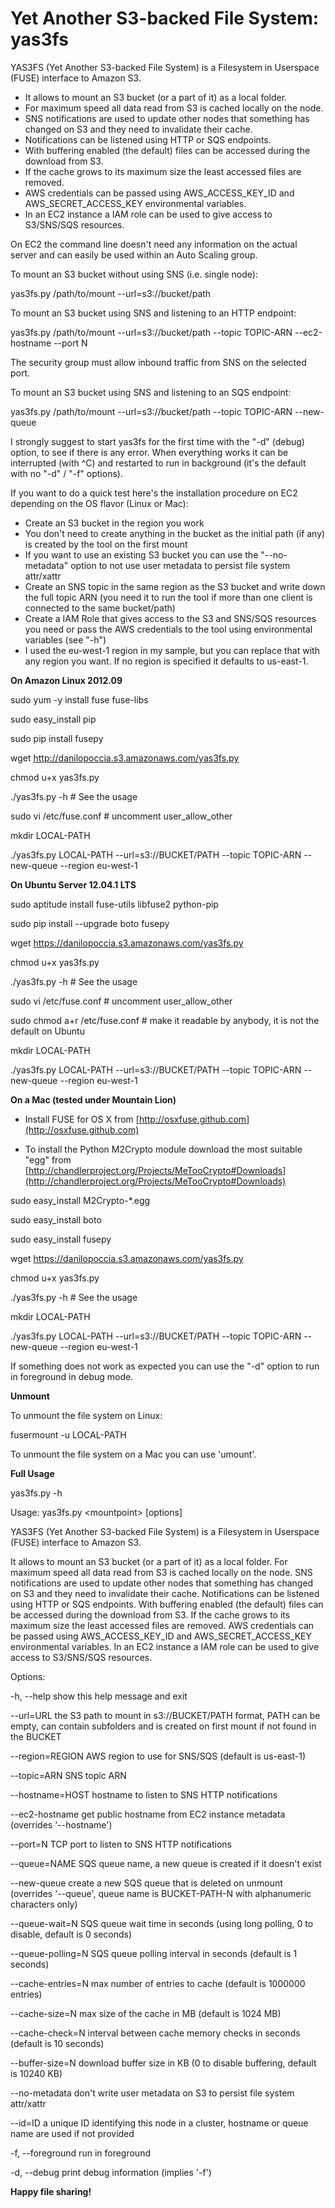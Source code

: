 # Yet Another S3-backed File System: yas3fs

YAS3FS (Yet Another S3-backed File System) is a Filesystem in Userspace (FUSE) interface to Amazon S3.

* It allows to mount an S3 bucket (or a part of it) as a local folder.
* For maximum speed all data read from S3 is cached locally on the node.
* SNS notifications are used to update other nodes that something has changed on S3 and they need to invalidate their cache.
* Notifications can be listened using HTTP or SQS endpoints.
* With buffering enabled (the default) files can be accessed during the download from S3.
* If the cache grows to its maximum size the least accessed files are removed.
* AWS credentials can be passed using AWS\_ACCESS\_KEY\_ID and AWS\_SECRET\_ACCESS\_KEY environmental variables.
* In an EC2 instance a IAM role can be used to give access to S3/SNS/SQS resources.

On EC2 the command line doesn't need any information on the actual server and can easily be used within an Auto Scaling group.

To mount an S3 bucket without using SNS (i.e. single node):

yas3fs.py /path/to/mount --url=s3://bucket/path 

To mount an S3 bucket using SNS and listening to an HTTP endpoint:

yas3fs.py /path/to/mount --url=s3://bucket/path --topic TOPIC-ARN --ec2-hostname --port N

The security group must allow inbound traffic from SNS on the selected port.

To mount an S3 bucket using SNS and listening to an SQS endpoint:

yas3fs.py /path/to/mount --url=s3://bucket/path --topic TOPIC-ARN --new-queue

I strongly suggest to start yas3fs for the first time with the "-d" (debug) option, to see if there is any error. When everything works it can be interrupted (with ^C) and restarted to run in background (it's the default with no "-d" / "-f" options).

If you want to do a quick test here's the installation procedure on EC2 depending on the OS flavor (Linux or Mac):

* Create an S3 bucket in the region you work
* You don't need to create anything in the bucket as the initial path (if any) is created by the tool on the first mount
* If you want to use an existing S3 bucket you can use the "--no-metadata" option to not use user metadata to persist file system attr/xattr
* Create an SNS topic in the same region as the S3 bucket and write down the full topic ARN (you need it to run the tool if more than one client is connected to the same bucket/path)
* Create a IAM Role that gives access to the S3 and SNS/SQS resources you need or pass the AWS credentials to the tool using environmental variables (see "-h")
* I used the eu-west-1 region in my sample, but you can replace that with any region you want. If no region is specified it defaults to us-east-1.

**On Amazon Linux 2012.09**

sudo yum -y install fuse fuse-libs

sudo easy_install pip

sudo pip install fusepy

wget http://danilopoccia.s3.amazonaws.com/yas3fs.py

chmod u+x yas3fs.py

./yas3fs.py -h # See the usage

sudo vi /etc/fuse.conf # uncomment user_allow_other

mkdir LOCAL-PATH

./yas3fs.py LOCAL-PATH --url=s3://BUCKET/PATH --topic TOPIC-ARN --new-queue --region eu-west-1

**On Ubuntu Server 12.04.1 LTS**

sudo aptitude install fuse-utils libfuse2 python-pip

sudo pip install --upgrade boto fusepy

wget https://danilopoccia.s3.amazonaws.com/yas3fs.py

chmod u+x yas3fs.py

./yas3fs.py -h # See the usage

sudo vi /etc/fuse.conf  # uncomment user_allow_other

sudo chmod a+r /etc/fuse.conf # make it readable by anybody, it is not the default on Ubuntu

mkdir LOCAL-PATH

./yas3fs.py LOCAL-PATH --url=s3://BUCKET/PATH --topic TOPIC-ARN --new-queue --region eu-west-1

**On a Mac (tested under Mountain Lion)**

- Install FUSE for OS X from [http://osxfuse.github.com](http://osxfuse.github.com)

- To install the Python M2Crypto module download the most suitable "egg" from [http://chandlerproject.org/Projects/MeTooCrypto#Downloads](http://chandlerproject.org/Projects/MeTooCrypto#Downloads)

sudo easy_install M2Crypto-*.egg

sudo easy_install boto

sudo easy_install fusepy

wget https://danilopoccia.s3.amazonaws.com/yas3fs.py

chmod u+x yas3fs.py

./yas3fs.py -h # See the usage

mkdir LOCAL-PATH

./yas3fs.py LOCAL-PATH --url=s3://BUCKET/PATH --topic TOPIC-ARN --new-queue --region eu-west-1

If something does not work as expected you can use the "-d" option to run in foreground in debug mode.

**Unmount**

To unmount the file system on Linux:

fusermount -u LOCAL-PATH

To unmount the file system on a Mac you can use 'umount'.

**Full Usage**

yas3fs.py -h

Usage: yas3fs.py &lt;mountpoint&gt; [options]

YAS3FS (Yet Another S3-backed File System) is a Filesystem in Userspace (FUSE) interface to Amazon S3.

It allows to mount an S3 bucket (or a part of it) as a local folder.
For maximum speed all data read from S3 is cached locally on the node.
SNS notifications are used to update other nodes that something has changed on S3 and they need to invalidate their cache.
Notifications can be listened using HTTP or SQS endpoints.
With buffering enabled (the default) files can be accessed during the download from S3.
If the cache grows to its maximum size the least accessed files are removed.
AWS credentials can be passed using AWS\_ACCESS\_KEY\_ID and AWS\_SECRET\_ACCESS\_KEY environmental variables.
In an EC2 instance a IAM role can be used to give access to S3/SNS/SQS resources.

Options:

  -h, --help         show this help message and exit

  --url=URL          the S3 path to mount in s3://BUCKET/PATH format, PATH can
                     be empty, can contain subfolders and is created on first
                     mount if not found in the BUCKET

  --region=REGION    AWS region to use for SNS/SQS (default is us-east-1)

  --topic=ARN        SNS topic ARN

  --hostname=HOST    hostname to listen to SNS HTTP notifications

  --ec2-hostname     get public hostname from EC2 instance metadata (overrides
                     '--hostname')

  --port=N           TCP port to listen to SNS HTTP notifications

  --queue=NAME       SQS queue name, a new queue is created if it doesn't
                     exist

  --new-queue        create a new SQS queue that is deleted on unmount
                     (overrides '--queue', queue name is BUCKET-PATH-N with
                     alphanumeric characters only)

  --queue-wait=N     SQS queue wait time in seconds (using long polling, 0 to
                     disable, default is 0 seconds)

  --queue-polling=N  SQS queue polling interval in seconds (default is 1
                     seconds)

  --cache-entries=N  max number of entries to cache (default is 1000000
                     entries)

  --cache-size=N     max size of the cache in MB (default is 1024 MB)

  --cache-check=N    interval between cache memory checks in seconds (default
                     is 10 seconds)

  --buffer-size=N    download buffer size in KB (0 to disable buffering,
                     default is 10240 KB)

  --no-metadata      don't write user metadata on S3 to persist file system
                     attr/xattr

  --id=ID            a unique ID identifying this node in a cluster, hostname
                     or queue name are used if not provided

  -f, --foreground   run in foreground

  -d, --debug        print debug information (implies '-f')


**Happy file sharing!**

